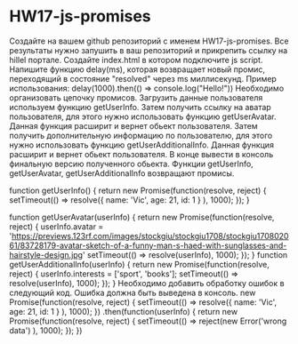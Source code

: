 # HW17-js-promises

Создайте на вашем github репозиторий с именем HW17-js-promises. Все результаты нужно запушить в ваш репозиторий и прикрепить ссылку на hillel портале.
Создайте index.html в котором подключите js script.
Напишите функцию delay(ms), которая возвращает новый промис, переходящий в состояние "resolved" через ms миллисекунд.
Пример использования:
delay(1000).then(() => console.log("Hello!"))
Необходимо организовать цепочку промисов. 
​​Загрузить данные пользователя используем функцию getUserInfo.
Затем получить ссылку на аватар пользователя, для этого нужно использовать функцию getUserAvatar. Данная функция расширит и вернет обьект пользователя.
Затем получить дополнительную информацию по пользователю, для этого нужно использовать функцию getUserAdditionalInfo. Данная функция расширит и вернет обьект пользователя.
В конце вывести в консоль финальную версию полученного обьекта.
Функции getUserInfo, getUserAvatar, getUserAdditionalInfo возвращают промисы.
 
function getUserInfo() {
    return new Promise(function(resolve, reject) {
      setTimeout(() => resolve({ name: 'Vic', age: 21, id: 1 } ), 1000);
    });
  }
 
  function getUserAvatar(userInfo) {
    return new Promise(function(resolve, reject) {
      userInfo.avatar = 'https://previews.123rf.com/images/stockgiu/stockgiu1708/stockgiu170802061/83728179-avatar-sketch-of-a-funny-man-s-haed-with-sunglasses-and-hairstyle-design.jpg'
      setTimeout(() => resolve(userInfo), 1000);
    });
  }
  function getUserAdditionalInfo(userInfo) {
    return new Promise(function(resolve, reject) {
      userInfo.interests = ['sport', 'books'];
      setTimeout(() => resolve(userInfo), 1000);
    });
  }
Необходимо добавить обработку ошибок в следующий код. Ошибка должна быть выведена в консоль.
  new Promise(function(resolve, reject) {
    setTimeout(() => resolve({ name: 'Vic', age: 21, id: 1 } ), 1000);
  })
    .then(function(userInfo) {
      return new Promise(function(resolve, reject) {
        setTimeout(() => reject(new Error('wrong data') ), 1000);
      });
    })
